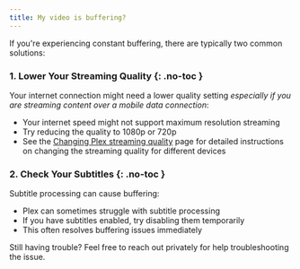 ```yaml
---
title: My video is buffering?
---
```


If you're experiencing constant buffering, there are typically two common solutions:

### 1. Lower Your Streaming Quality {: .no-toc }

Your internet connection might need a lower quality setting *especially if you are streaming content over a mobile data connection*:

* Your internet speed might not support maximum resolution streaming
* Try reducing the quality to 1080p or 720p
* See the [Changing Plex streaming quality](../getting-started/changing-stream-quality.md) page for detailed instructions on changing the streaming quality for different devices

### 2. Check Your Subtitles {: .no-toc }

Subtitle processing can cause buffering:

* Plex can sometimes struggle with subtitle processing
* If you have subtitles enabled, try disabling them temporarily
* This often resolves buffering issues immediately

Still having trouble? Feel free to reach out privately for help troubleshooting the issue.
